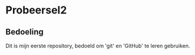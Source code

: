 # Probeersel2

## Bedoeling
Dit is mijn eerste repository, bedoeld om 'git' en 'GitHub' te leren gebruiken.
